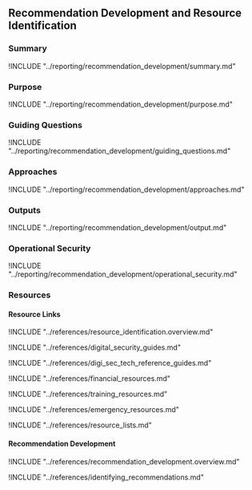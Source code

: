 ## Recommendation Development and Resource Identification

### Summary

!INCLUDE "../reporting/recommendation_development/summary.md"

### Purpose

!INCLUDE "../reporting/recommendation_development/purpose.md"

### Guiding Questions

!INCLUDE "../reporting/recommendation_development/guiding_questions.md"

### Approaches

!INCLUDE "../reporting/recommendation_development/approaches.md"

### Outputs

!INCLUDE "../reporting/recommendation_development/output.md"

### Operational Security

!INCLUDE "../reporting/recommendation_development/operational_security.md"

### Resources
<div class="greybox">

#### Resource Links

!INCLUDE "../references/resource_identification.overview.md"

!INCLUDE "../references/digital_security_guides.md"

!INCLUDE "../references/digi_sec_tech_reference_guides.md"

!INCLUDE "../references/financial_resources.md"

!INCLUDE "../references/training_resources.md"

!INCLUDE "../references/emergency_resources.md"

!INCLUDE "../references/resource_lists.md"

#### Recommendation Development

!INCLUDE "../references/recommendation_development.overview.md"

!INCLUDE "../references/identifying_recommendations.md"

</div>

<!-- ### Activities -->
